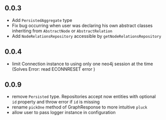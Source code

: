 ## 0.0.3
- Add ```PersistedAggregate``` type 
- Fix bug occurring when user was declaring his own abstract classes inheriting from ```AbstractNode``` or ```AbstractRelation```
- Add ```NodeRelationsRepository``` accessible by ```getNodeRelationsRepository```

 ## 0.0.4 
 - limit Connection instance to using only one neo4j session at the time (Solves Error: read ECONNRESET error )
 
 ## 0.0.9
 - remove ```Persisted``` type. Repositories accept now entities with optional ```id``` property
  and throw error if ```id``` is missing
 - rename ```pickOne``` method of GraphResponse to more intuitive ```pluck```
 - allow user to pass logger instance in configuration 
